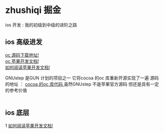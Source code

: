 # zhushiqi  掘金
ios 开发 : 我的初级到中级的进阶之路 
## ios  高级进发 
<a href="https://opensource.apple.com/tarballs/" target="_blank" rel="noopener noreferrer">oc 源码下载地址!</a><br/>
<a href="https://developer.apple.com/documentation/" target="_blank" rel="noopener noreferrer">oc 苹果开发文档!</a><br/>
<a href="https://mp.weixin.qq.com/s/UgwSNSahYzQm14Zwtfk_2w" target="_blank" rel="noopener noreferrer">如何阅读苹果开发文档!</a><br/>

GNUstep  是GUN 计划的项目之一 它将cocoa 的oc 库重新开源实现了一遍   源码的地址 ：
<a href="http://www.gnustep.org/resources/downloads.php" target="_blank" rel="noopener noreferrer">cocoa 的oc 库代码 </a> 虽然GNUstep 不是苹果官方源码 但还是具有一定的参考价值 <br/><br/>

## ios  底层 
1 <a href="https://mp.weixin.qq.com/s/UgwSNSahYzQm14Zwtfk_2w" target="_blank" rel="noopener noreferrer">如何阅读苹果开发文档!</a><br/><br/>
